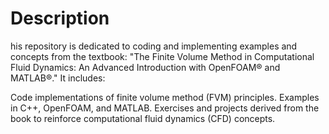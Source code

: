 # Description
his repository is dedicated to coding and implementing examples and concepts from the textbook:
"The Finite Volume Method in Computational Fluid Dynamics: An Advanced Introduction with OpenFOAM® and MATLAB®."
It includes:

Code implementations of finite volume method (FVM) principles.
Examples in C++, OpenFOAM, and MATLAB.
Exercises and projects derived from the book to reinforce computational fluid dynamics (CFD) concepts.

